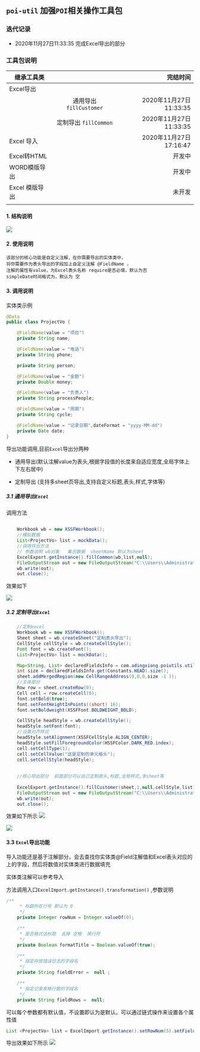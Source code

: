 ##   `poi-util` 加强`POI`相关操作工具包

### 迭代记录  
+ 2020年11月27日11:33:35 完成Excel导出的部分


### 工具包说明 
| 继承工具类        |            | 完结时间  |
| ------------- |:-------------:| -----:|
| Excel导出      |  |  |
|    |  通用导出`fillCustomer`  |  2020年11月27日11:33:35  |
|   |定制导出  `fillCommon`  |    2020年11月27日11:33:35 |
|Excel 导入  |    |  2020年11月27日17:16:47    |
|   Excel转HTML    |       | 开发中      |
|  WORD模版导出     |       |    开发中   |
|  Excel 模版导出     |       |  未开发     |
|       |       |       |

#### 1. 结构说明
![](docs/Snipaste_2020-11-27_11-36-54.png)

#### 2. 使用说明 

    该部分的核心功能是自定义注解，在你需要导出的实体类中，
    将你需要作为表头导出的字段加上自定义注解 @FieldName ，
    注解的属性有value，为Excel表头名称 require是否必填，默认为否
    simpleDate时间格式为，默认为 空  



#### 3. 调用说明
实体类示例 
```java
@Data
public class ProjectVo {

    @FieldName(value = "项目")
    private String name;

    @FieldName(value = "电话")
    private String phone;

    private String person;

    @FieldName(value = "金额")
    private Double money;

    @FieldName(value = "负责人")
    private String processPeople;

    @FieldName(value = "周期")
    private String cycle;

    @FieldName(value = "记录日期",dateFormat = "yyyy-MM-dd")
    private Date date;
}

```

导出功能调用,目前`Excel`导出分两种

 + 通用导出(默认注解value为表头,根据字段值的长度来自适应宽度,全局字体上下左右居中)
 
 + 定制导出 (支持多sheet页导出,支持自定义标题,表头,样式,字体等)
 
 
 ##### 3.1  通用导出`Excel`
 调用方法 
```java
    
    Workbook wb = new XSSFWorkbook();
    //模拟数据
    List<ProjectVo> list = mockData();
    //调用导出方法 
    // 参数说明 wb对象   集合数据  sheetName 默认为sheet
    ExcelExport.getInstance().fillCommon(wb,list,null);
    FileOutputStream out = new FileOutputStream("C:\\Users\\Administrator\\Desktop\\测试导出.xlsx");
    wb.write(out);
    out.close();
```

效果如下 

![](docs/Snipaste_2020-11-27_13-32-12.png)

##### 3.2 定制导出`Excel`
```java
    //定制excel
    Workbook wb = new XSSFWorkbook();
    Sheet sheet = wb.createSheet("定制表头导出");
    CellStyle cellStyle = wb.createCellStyle();
    Font font = wb.createFont();
    List<ProjectVo> list = mockData();

    Map<String, List> declaredFieldsInfo = com.adingxiong.poiutils.util.ClassUtils.getDeclaredFieldsInfo(list.get(0));
    int size = declaredFieldsInfo.get(Constants.HEAD).size();
    sheet.addMergedRegion(new CellRangeAddress(0,0,0,size -1 ));
    //主体部分
    Row row = sheet.createRow(0);
    Cell cell = row.createCell(0);
    font.setBold(true);
    font.setFontHeightInPoints((short) 16);
    font.setBoldweight(XSSFFont.BOLDWEIGHT_BOLD);

    CellStyle headStyle = wb.createCellStyle();
    headStyle.setFont(font);
    //设置对齐样式
    headStyle.setAlignment(XSSFCellStyle.ALIGN_CENTER);
    headStyle.setFillForegroundColor(HSSFColor.DARK_RED.index);
    cell.setCellType(1);
    cell.setCellValue("这是定制的单元格头");
    cell.setCellStyle(headStyle);
    
    
    //核心导出部分  前面部分可以自己定制表头,标题,全局样式,多sheet等 
    
    ExcelExport.getInstance().fillCustomer(sheet,1,null,cellStyle,list);
    FileOutputStream out = new FileOutputStream("C:\\Users\\Administrator\\Desktop\\定制导出.xlsx");
    wb.write(out);
    out.close();
```

效果如下所示 
![](docs/Snipaste_2020-11-27_13-30-18.png)

![](docs/Snipaste_2020-11-27_13-30-30.png)



#### 3.3  `Excel`导出功能

导入功能还是基于注解部分，会去查找你实体类@Field注解值和Excel表头对应的上的字段，然后将数值对实体类进行数据填充 

实体类注解可以参考导入

方法调用入口`ExcelImport.getInstance().transformation()` ,参数说明 
```java
/**
     * 标题所在行号 默认为 0
     */
    private Integer rowNum = Integer.valueOf(0);

    /**
     * 是否格式话标题  去掉 空格  换行符
     */
    private Boolean formatTitle = Boolean.valueOf(true);

    /**
     * 指定存放错误日志的字段名
     */
    private String fieldError =  null ;

    /**
     * 指定记录表格行数的字段名
     */
    private String fieldRows =  null;
```
可以每个参数都有默认值，不设置即认为是默认。可以通过链式操作来设置各个属性值 
```java
List <ProjectVo> list = ExcelImport.getInstance().setRowNum(5).setFieldRows("rows").isFormatTitle(true).setFieldError("error").transformation(sheet ,ProjectVo.class);
```

导出效果如下所示 
![](docs/Snipaste_2020-11-27_17-30-16.png)
